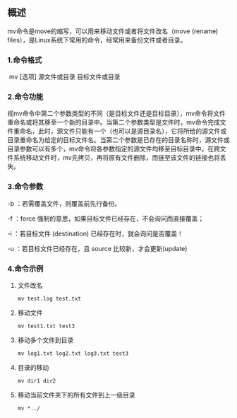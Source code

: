 ## 概述

mv命令是move的缩写，可以用来移动文件或者将文件改名（move (rename) files），是Linux系统下常用的命令，经常用来备份文件或者目录。

### 1.命令格式

​	mv [选项] 源文件或目录 目标文件或目录

### 2.命令功能

视mv命令中第二个参数类型的不同（是目标文件还是目标目录），mv命令将文件重命名或将其移至一个新的目录中。当第二个参数类型是文件时，mv命令完成文件重命名，此时，源文件只能有一个（也可以是源目录名），它将所给的源文件或目录重命名为给定的目标文件名。当第二个参数是已存在的目录名称时，源文件或目录参数可以有多个，mv命令将各参数指定的源文件均移至目标目录中。在跨文件系统移动文件时，mv先拷贝，再将原有文件删除，而链至该文件的链接也将丢失。

### 3.命令参数

-b ：若需覆盖文件，则覆盖前先行备份。 

-f ：force 强制的意思，如果目标文件已经存在，不会询问而直接覆盖；

-i ：若目标文件 (destination) 已经存在时，就会询问是否覆盖！

-u ：若目标文件已经存在，且 source 比较新，才会更新(update)

### 4.命令示例

1. 文件改名

   ```shell
   mv test.log test.txt
   ```

2. 移动文件

   ```shell
   mv test1.txt test3
   ```

3. 移动多个文件到目录

   ```shell
   mv log1.txt log2.txt log3.txt test3
   ```

4. 目录的移动

   ```shell
   mv dir1 dir2
   ```

5. 移动当前文件夹下的所有文件到上一级目录

    ```shell
   mv *../
    ```

   